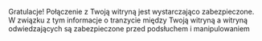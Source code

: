 Gratulacje! Połączenie z Twoją witryną jest wystarczająco zabezpieczone. 
W związku z tym informacje o tranzycie między Twoją witryną a witryną odwiedzających są
zabezpieczone przed podsłuchem i manipulowaniem
